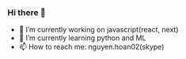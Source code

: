 ### Hi there 👋

- 🔭 I’m currently working on javascript(react, next)
- 🌱 I’m currently learning python and ML
- 📫 How to reach me: nguyen.hoan02(skype)
